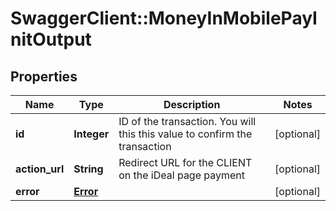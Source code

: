 # SwaggerClient::MoneyInMobilePayInitOutput

## Properties
Name | Type | Description | Notes
------------ | ------------- | ------------- | -------------
**id** | **Integer** | ID of the transaction. You will this this value to confirm the transaction | [optional] 
**action_url** | **String** | Redirect URL for the CLIENT on the iDeal page payment | [optional] 
**error** | [**Error**](Error.md) |  | [optional] 


